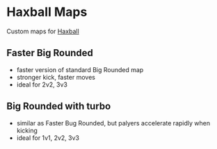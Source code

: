 # Haxball Maps
Custom maps for [Haxball](https://haxball.com)

## Faster Big Rounded
- faster version of standard Big Rounded map
- stronger kick, faster moves
- ideal for 2v2, 3v3

## Big Rounded with turbo
- similar as Faster Bug Rounded, but palyers accelerate rapidly when kicking 
- ideal for 1v1, 2v2, 3v3
